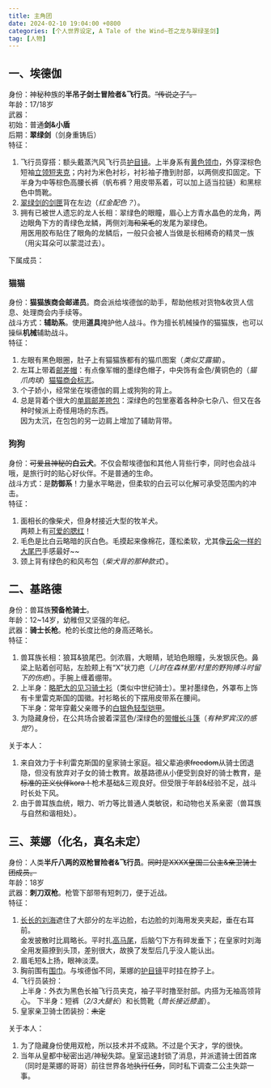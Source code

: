 ```yaml
---
title: 主角团
date: 2024-02-10 19:04:00 +0800
categories: [个人世界设定, A Tale of the Wind~苍之龙与翠绿圣剑]
tag: [人物]
---
```

## 一、埃德伽  
身份：神秘种族的**半吊子剑士冒险者&飞行员**。~~“传说之子”。~~    
年龄：17/18岁    
武器：   
    初始：普通**剑&小盾**   
    后期：**翠绿剑**（剑身重铸后）  
特征：   
1. 飞行员穿搭：额头戴蒸汽风飞行员<u>护目镜</u>。上半身系有<u>黄色领巾</u>，外穿深棕色短袖<u>立领短夹克</u>；内衬为米色衬衫，衬衫袖子撸到肘部，以两侧皮扣固定。下半身为中等棕色高腰长裤（帆布裤？用皮带系着，可以加上适当拉链）和黑棕色中筒靴。  
2. <u>翠绿剑的剑匣</u>背在左边（*红金配色？*）。  
3. 拥有已被世人遗忘的龙人长相：翠绿色的眼瞳，眉心上方青水晶色的龙角，两边眼角下方的青绿色龙鳞，两侧刘海~~和呆毛~~的发尾为翠绿色。    
    用医用胶布贴住了眼角的龙鳞后，一般只会被人当做是长相稀奇的精灵一族（用尖耳朵可以蒙混过去）。   

下属成员： 
### 猫猫
身份：**猫猫族商会邮递员**。商会派给埃德伽的助手，帮助他核对货物&收货人信息、处理商会内手续等。  
战斗方式：**辅助系**。使用**道具**掩护他人战斗。作为擅长机械操作的猫猫族，也可以操纵**机械**辅助战斗。   
特征：  
1. 左眼有黑色眼圈，肚子上有猫猫族都有的猫爪图案（*类似艾露猫*）。   
2. 左耳上带着<u>邮差帽</u>：有点像军帽的墨绿色帽子，中央饰有金色/黄铜色的（*猫爪肉球*）<u>猫猫商会标志</u>。
3. 个子娇小，经常坐在埃德伽的肩上或狗狗的背上。   
4. 总是背着个很大的<u>单肩邮差挎包</u>：深绿色的包里塞着各种杂七杂八、但又在各种时候派上奇怪用场的东西。    
    因为太沉，在包包的另一边肩上增加了辅助背带。   

### 狗狗
身份：~~可爱且神秘的~~**白云犬**。不仅会帮埃德伽和其他人背些行李，同时也会战斗哦，是旅行时的贴心好伙伴。不是普通的生命。   
战斗方式：是**防御系**！力量水平略逊，但柔软的白云可以化解可承受范围内的冲击。  
特征：  
1. 面相长的像柴犬，但身材接近大型的牧羊犬。    
    两颊上有<u>可爱的腮红</u>！      
2. 毛色是比白云略暗的灰白色。毛摸起来像棉花，蓬松柔软，尤其像<u>云朵一样的大尾巴</u>手感最好~~   
3. 颈上背有绿色的和风布包（*柴犬背的那种款式*）。
        
## 二、基路德
身份：兽耳族**预备枪骑士**。   
年龄：12~14岁，幼稚但又坚强的年纪。   
武器：**骑士长枪**。枪的长度比他的身高还略长。   
特征：   
1. 兽耳族长相：狼耳&狼尾巴。剑浓眉，大眼睛，琥珀色眼瞳，头发银灰色。鼻梁上贴着创可贴，左脸颊上有“X”状刀疤（*儿时在森林里/村里的野狗搏斗时留下的伤疤*）。手腕上缠着绷带。   
2. 上半身：<u>略肥大的见习骑士衫</u>（类似中世纪骑士）。里衬墨绿色，外罩布上饰有卡里雷克斯国的国徽。衬衫略长的下摆用皮带系在腰间。   
    下半身：常年穿戴父亲赠予的<u>白银色轻型铠甲</u>。   
3. 为隐藏身份，在公共场合披着深蓝色/深绿色的<u>带帽长斗篷</u>（*有种罗宾汉的感觉?*）。   

关于本人：   
1. 来自效力于卡利雷克斯国的皇家骑士家庭。祖父辈~~追求freedom~~从骑士团退隐，但没有放弃对子女的骑士教育。故基路德从小便受到良好的骑士教育，~~是标准的正义伙伴kora！~~枪术基础&三观良好。但受限于年龄&经验不足，战斗时长处下风。   
2. 由于兽耳族血统，眼力、听力等比普通人类敏锐，和动物也关系亲密（兽耳族与自然和谐相处）。   
    
## 三、莱娜（化名，真名未定）
身份：人类**半斤八两的双枪冒险者&飞行员**。~~同时是XXXX皇国二公主&亲卫骑士团成员。~~    
年龄：18岁   
武器：**刺刀双枪**。枪管下部带有短刺刀，便于近战。     
特征：   
1. <u>长长的刘海</u>遮住了大部分的左半边脸，右边脸的刘海用发夹夹起，垂在右耳前。   
    金发披散时比肩略长。平时扎<u>高马尾</u>，后脑勺下方有碎发垂下；在皇家时刘海全用发箍撩到头顶，差别很大，故换了发型后几乎没人能认出。   
2. 眉毛短&上扬，眼神淡漠。   
3. 胸前围有<u>围巾</u>。与埃德伽不同，莱娜的<u>护目镜</u>平时挂在脖子上。    
4. 飞行员装扮：   
    上半身：外衣为黑色长袖飞行员夹克，袖子平时撸至肘部。内搭为无袖高领背心。
    下半身：短裤（*2/3大腿长*）和长筒靴（*筒长接近膝盖*）。   
5. 皇家亲卫骑士团装扮：~~未定~~   

关于本人：   
1. 为了隐藏身份使用双枪，所以技术并不成熟。不过是个天才，学的很快。   
2. 当年从皇都中秘密出逃/神秘失踪。皇室迅速封锁了消息，并派遣骑士团首席（同时是莱娜的哥哥）前往世界各地~~执行任务~~，同时私下调查二公主失踪一事。

